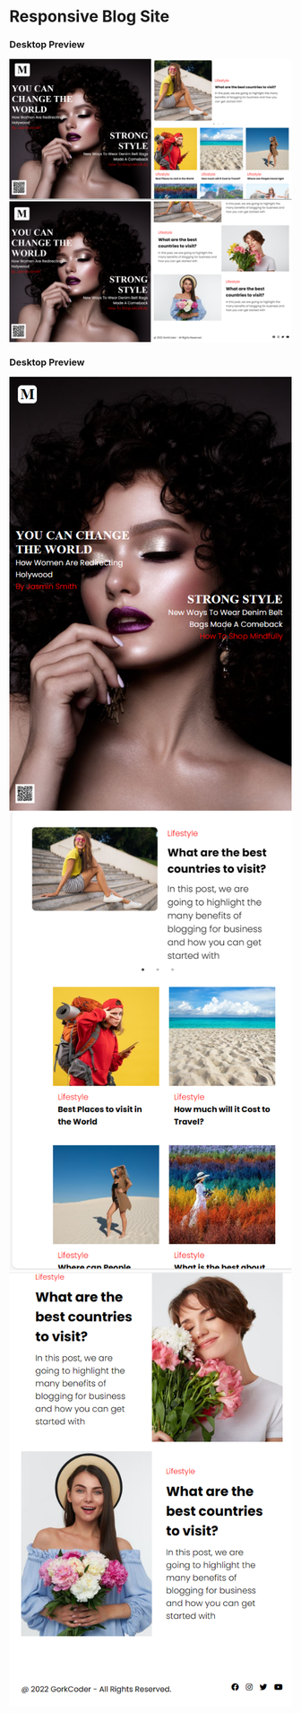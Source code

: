 # Responsive Blog Site

<div>
  <h3>Desktop Preview</h3>
  <img src='Review_Images/Desktop1.PNG' />
  <img src='Review_Images/Desktop2.PNG' />
</div>
<div>
  <h3>Desktop Preview</h3>
  <img src='Review_Images/Mobile1.PNG' />
  <img src='Review_Images/Mobile2.PNG' />
  <img src='Review_Images/Mobile3.PNG' />
</div>
